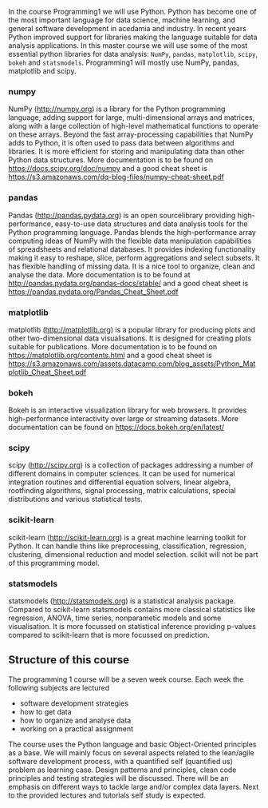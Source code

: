 In the course Programming1 we will use Python. Python has become one of the most important language for data science, machine learning, and general software development in acedamia and industry. In recent years Python improved support for libraries making the language suitable for data analysis applications. In this master course we will use some of the most essential python libraries for data analysis: `NumPy`, `pandas`, `matplotlib`, `scipy`, `bokeh` and `statsmodels`. Programming1 will mostly use NumPy, pandas, matplotlib and scipy.

### numpy

NumPy (http://numpy.org) is a library for the Python programming language, adding support for large, multi-dimensional arrays and matrices, along with a large collection of high-level mathematical functions to operate on these arrays. Beyond the fast array-processing capabilities that NumPy adds to Python, it is often used to pass data between algorithms and libraries. It is more efficient for storing and manipulating data than other Python data structures. More documentation is to be found on https://docs.scipy.org/doc/numpy and a good cheat sheet is https://s3.amazonaws.com/dq-blog-files/numpy-cheat-sheet.pdf

### pandas

Pandas (http://pandas.pydata.org) is an open sourcelibrary providing high-performance, easy-to-use data structures and data analysis tools for the Python programming language. Pandas blends the high-performance array computing ideas of NumPy with the flexible data manipulation capabilities of spreadsheets and relational databases. It provides indexing functionality making it easy to reshape, slice, perform aggregations and select subsets. It has flexible handling of missing data. It is a nice tool to organize, clean and analyse the data. More documentation is to be found at http://pandas.pydata.org/pandas-docs/stable/ and a good cheat sheet is https://pandas.pydata.org/Pandas_Cheat_Sheet.pdf

### matplotlib

matplotlib (http://matplotlib.org) is a popular library for producing plots and other two-dimensional data visualisations. It is designed for creating plots suitable for publications. More documentation is to be found on https://matplotlib.org/contents.html and a good cheat sheet is https://s3.amazonaws.com/assets.datacamp.com/blog_assets/Python_Matplotlib_Cheat_Sheet.pdf

### bokeh
Bokeh is an interactive visualization library for web browsers. It provides high-performance interactivity over large or streaming datasets. More documentation can be found on https://docs.bokeh.org/en/latest/

### scipy 

scipy (http://scipy.org) is a collection of packages addressing a number of different domains in computer sciences. It can be used for numerical integration routines and differential equation solvers, linear algebra, rootfinding algorithms, signal processing, matrix calculations, special distributions and various statistical tests. 

### scikit-learn

scikit-learn (http://scikit-learn.org) is a great machine learning toolkit for Python. It can handle thins like preprocessing, classification, regression, clustering, dimensional reduction and model selection. scikit will not be part of this programming model. 

### statsmodels

statsmodels (http://statsmodels.org) is a statistical analysis package. Compared to scikit-learn statsmodels contains more classical statistics like regression, ANOVA, time series, nonparametic models and some visualisation. It is more focussed on statistical inference providing p-values compared to scikit-learn that is more focussed on prediction. 

## Structure of this course

The programming 1 course will be a seven week course. Each week the following subjects are lectured

- software development strategies
- how to get data
- how to organize and analyse data
- working on a practical assignment

The course uses the Python language and basic Object-Oriented principles as a base. We will mainly focus on several aspects related to the lean/agile software development process, with a quantified self (quantified us) problem as learning case. Design patterns and principles, clean code principles and testing strategies will be discussed. There will be an emphasis on different ways to tackle large and/or complex data layers. Next to the provided lectures and tutorials self study is expected. 